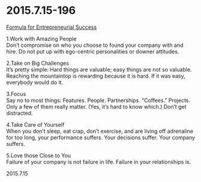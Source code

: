 2015.7.15-196
=============
[Formula for Entrepreneurial Success](https://medium.com/@ev/formula-for-entrepreneurial-success-ea0b02c504cd)

1.Work with Amazing People  
Don’t compromise on who you choose to found your company with and hire. Do not put up with ego-centric personalities or downer attitudes.

2.Take on Big Challenges  
It’s pretty simple: Hard things are valuable; easy things are not so valuable. Reaching the mountaintop is rewarding because it is hard. If it was easy, everybody would do it.

3.Focus  
Say no to most things: Features. People. Partnerships. “Coffees.” Projects. Only a few of them really matter. (Yes, it’s hard to know which.) Don’t get distracted.

4.Take Care of Yourself  
When you don’t sleep, eat crap, don’t exercise, and are living off adrenaline for too long, your performance suffers. Your decisions suffer. Your company suffers.

5.Love those Close to You  
Failure of your company is not failure in life. Failure in your relationships is.

2015.7.15
